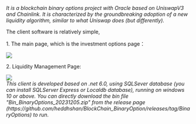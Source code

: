
<em>
  It is a blockchain binary options project with Oracle based on UniswapV3 and Chainlink.
It is characterized by the groundbreaking adoption of a new liquidity algorithm, similar to what Uniswap does (but differently).
</em>
</p>

The client software is relatively simple, 
<p>
1. The main page, which is the investment options page：
</b></p>
<img src="https://github.com/heddhshan/BlockChain_BinaryOption/releases/download/BinaryOptions/1.png"> <br>

<p>
2. Liquidity Management Page:
</b></p>
<img src="https://github.com/heddhshan/BlockChain_BinaryOption/releases/download/BinaryOptions/2.png"> <br>

<em>
This client is developed based on .net 6.0, using SQLSever database (you can install SQLServer Express or Localdb database), running on windows 10 or above. You can directly download the bin file "Bin_BinaryOptions_20231205.zip" from the release page (https://github.com/heddhshan/BlockChain_BinaryOption/releases/tag/BinaryOptions) to run.
</em>

